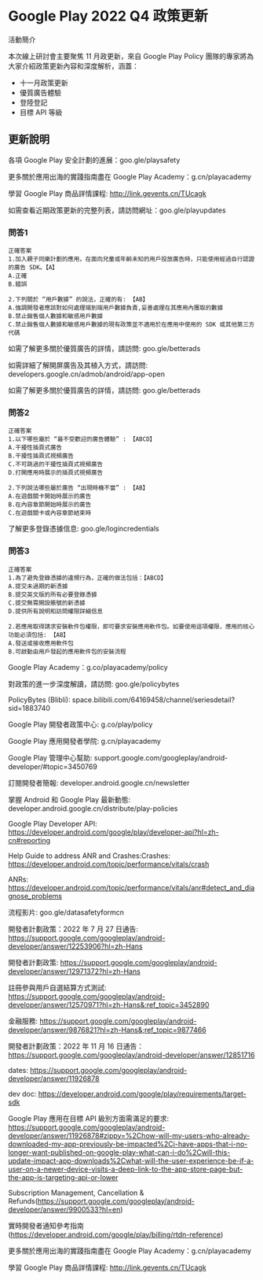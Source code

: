 # Google Play 2022 Q4 政策更新

活動簡介


本次線上研討會主要聚焦 11 月政更新，來自 Google Play Policy 團隊的專家將為大家介紹政策更新內容和深度解析，涵蓋：

- 十一月政策更新
- 優質廣告體驗
- 登陸登記
- 目標 API 等級

## 更新說明

各項 Google Play 安全計劃的進展：goo.gle/playsafety

更多關於應用出海的實踐指南盡在 Google Play Academy：g.cn/playacademy

學習 Google Play 商品詳情課程: http://link.gevents.cn/TUcagk

如需查看近期政策更新的完整列表，請訪問網址：goo.gle/playupdates



### 問答1

```
正確答案 
1.加入親子同樂計劃的應用，在面向兒童或年齡未知的用戶投放廣告時，只能使用經過自行認證的廣告 SDK。【A】 
A.正確
B.錯誤

2.下列關於 “用戶數據” 的說法，正確的有: 【AB】 
A.強調開發者應該對如何處理端到端用戶數據負責,妥善處理在其應用內獲取的數據
B.禁止銷售個人數據和敏感用戶數據
C.禁止銷售個人數據和敏感用戶數據的現有政策並不適用於在應用中使用的 SDK 或其他第三方代碼
```

如需了解更多關於優質廣告的詳情，請訪問: goo.gle/betterads

如需詳細了解開屏廣告及其植入方式，請訪問: developers.google.cn/admob/android/app-open

如需了解更多關於優質廣告的詳情，請訪問: goo.gle/betterads



### 問答2

```
正確答案
1.以下哪些屬於 “最不受歡迎的廣告體驗” : 【ABCD】
A.干擾性插頁式廣告
B.干擾性插頁式視頻廣告
C.不可跳過的干擾性插頁式視頻廣告
D.打開應用時展示的插頁式視頻廣告

2.下列說法哪些屬於廣告 “出現時機不當” : 【AB】
A.在遊戲關卡開始時展示的廣告
B.在內容章節開始時展示的廣告
C.在遊戲關卡或內容章節結束時
```

了解更多登錄憑據信息: goo.gle/logincredentials



### 問答3

```
正確答案
1.為了避免登錄憑據的違規行為，正確的做法包括：【ABCD】
A.提交未過期的新憑據
B.提交英文版的所有必要登錄憑據
C.提交無需開設賬號的新憑據
D.提供所有說明和訪問權限詳細信息

2.若應用取得請求安裝軟件包權限，即可要求安裝應用軟件包。如要使用這項權限，應用的核心功能必須包括: 【AB】 
A.發送或接收應用軟件包
B.可啟動由用戶發起的應用軟件包的安裝流程
```

Google Play Academy：g.co/playacademy/policy

對政策的進一步深度解讀，請訪問: goo.gle/policybytes

PolicyBytes (Blibli): space.bilibili.com/64169458/channel/seriesdetail?sid=1883740

Google Play 開發者政策中心: g.co/play/policy

Google Play 應用開發者學院: g.cn/playacademy

Google Play 管理中心幫助: support.google.com/googleplay/android-developer/#topic=3450769

訂閱開發者簡報: developer.android.google.cn/newsletter

掌握 Android 和 Google Play 最新動態: developer.android.google.cn/distribute/play-policies

Google Play Developer API: https://developer.android.com/google/play/developer-api?hl=zh-cn#reporting

Help Guide to address ANR and Crashes:Crashes: https://developer.android.com/topic/performance/vitals/crash

ANRs: https://developer.android.com/topic/performance/vitals/anr#detect_and_diagnose_problems

流程影片: goo.gle/datasafetyformcn

開發者計劃政策：2022 年 7 月 27 日通告: https://support.google.com/googleplay/android-developer/answer/12253906?hl=zh-Hans

開發者計劃政策: https://support.google.com/googleplay/android-developer/answer/12971372?hl=zh-Hans

註冊參與用戶自選結算方式測試: https://support.google.com/googleplay/android-developer/answer/12570971?hl=zh-Hans&;ref_topic=3452890

金融服務: https://support.google.com/googleplay/android-developer/answer/9876821?hl=zh-Hans&;ref_topic=9877466

開發者計劃政策：2022 年 11 月 16 日通告： https://support.google.com/googleplay/android-developer/answer/12851716

dates:  https://support.google.com/googleplay/android-developer/answer/11926878

dev doc:  https://developer.android.com/google/play/requirements/target-sdk 

Google Play 應用在目標 API 級別方面需滿足的要求: https://support.google.com/googleplay/android-developer/answer/11926878#zippy=%2Chow-will-my-users-who-already-downloaded-my-app-previously-be-impacted%2Ci-have-apps-that-i-no-longer-want-published-on-google-play-what-can-i-do%2Cwill-this-update-impact-app-downloads%2Cwhat-will-the-user-experience-be-if-a-user-on-a-newer-device-visits-a-deep-link-to-the-app-store-page-but-the-app-is-targeting-api-or-lower

Subscription Management, Cancellation & Refunds(https://support.google.com/googleplay/android-developer/answer/9900533?hl=en)

實時開發者通知參考指南(https://developer.android.com/google/play/billing/rtdn-reference)

更多關於應用出海的實踐指南盡在 Google Play Academy：g.cn/playacademy 

學習 Google Play 商品詳情課程: http://link.gevents.cn/TUcagk